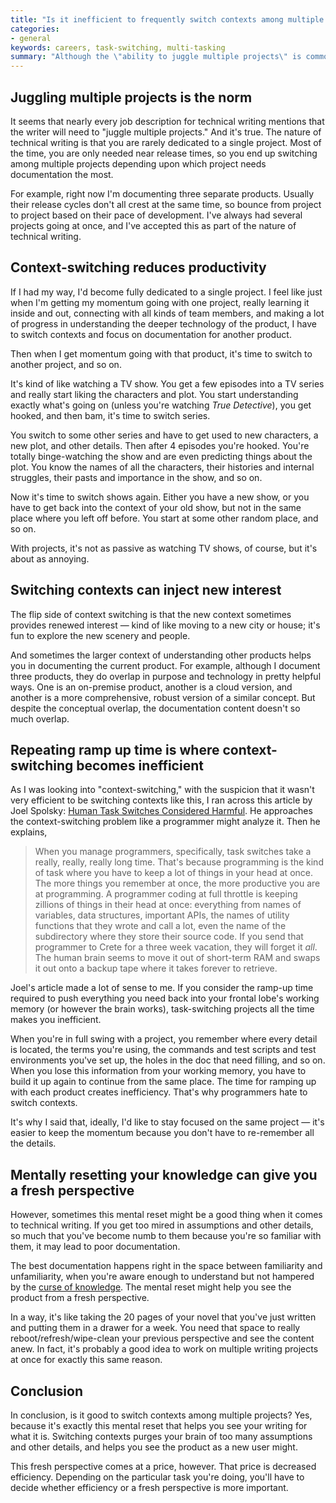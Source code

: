 ```yaml
---
title: "Is it inefficient to frequently switch contexts among multiple projects?"
categories:
- general
keywords: careers, task-switching, multi-tasking
summary: "Although the \"ability to juggle multiple projects\" is common to the technical writer role, switching contexts can hurt your momentum with projects because each time you switch, you have to re-prime your memory pump with a hundred details about the project. At the same time, this mental reset can help you see the product fresh, like a new user. In that respect, context-switching can be helpful."
---
```


## Juggling multiple projects is the norm 

It seems that nearly every job description for technical writing mentions that the writer will need to "juggle multiple projects." And it's true. The nature of technical writing is that you are rarely dedicated to a single project. Most of the time, you are only needed near release times, so you end up switching among multiple projects depending upon which project needs documentation the most.

For example, right now I'm documenting three separate products. Usually their release cycles don't all crest at the same time, so bounce from project to project based on their pace of development. I've always had several projects going at once, and I've accepted this as part of the nature of technical writing. 

## Context-switching reduces productivity 

If I had my way, I'd become fully dedicated to a single project. I feel like just when I'm getting my momentum going with one project, really learning it inside and out, connecting with all kinds of team members, and making a lot of progress in understanding the deeper technology of the product, I have to switch contexts and focus on documentation for another product.

Then when I get momentum going with that product, it's time to switch to another project, and so on. 

It's kind of like watching a TV show. You get a few episodes into a TV series and really start liking the characters and plot. You start understanding exactly what's going on (unless you're watching *True Detective*), you get hooked, and then bam, it's time to switch series. 

You switch to some other series and have to get used to new characters, a new plot, and other details. Then after 4 episodes you're hooked. You're totally binge-watching the show and are even predicting things about the plot. You know the names of all the characters, their histories and internal struggles, their pasts and importance in the show, and so on. 

Now it's time to switch shows again. Either you have a new show, or you have to get back into the context of your old show, but not in the same place where you left off before. You start at some other random place, and so on.

With projects, it's not as passive as watching TV shows, of course, but it's about as annoying. 

## Switching contexts can inject new interest

The flip side of context switching is that the new context sometimes provides renewed interest &mdash; kind of like moving to a new city or house; it's fun to explore the new scenery and people. 

And sometimes the larger context of understanding other products helps you in documenting the current product. For example, although I document three products, they do overlap in purpose and technology in pretty helpful ways. One is an on-premise product, another is a cloud version, and another is a more comprehensive, robust version of a similar concept. But despite the conceptual overlap, the documentation content doesn't so much overlap.

## Repeating ramp up time is where context-switching becomes inefficient

As I was looking into "context-switching," with the suspicion that it wasn't very efficient to be switching contexts like this, I ran across this article by Joel Spolsky: [Human Task Switches Considered Harmful](http://www.joelonsoftware.com/articles/fog0000000022.html). He approaches the context-switching problem like a programmer might analyze it. Then he explains,

>When you manage programmers, specifically, task switches take a really, really, really long time. That's because programming is the kind of task where you have to keep a lot of things in your head at once. The more things you remember at once, the more productive you are at programming. A programmer coding at full throttle is keeping zillions of things in their head at once: everything from names of variables, data structures, important APIs, the names of utility functions that they wrote and call a lot, even the name of the subdirectory where they store their source code. If you send that programmer to Crete for a three week vacation, they will forget it <i>all</i>. The human brain seems to move it out of short-term RAM and swaps it out onto a backup tape where it takes forever to retrieve.

Joel's article made a lot of sense to me. If you consider the ramp-up time required to push everything you need back into your frontal lobe's working memory (or however the brain works), task-switching projects all the time makes you inefficient. 

When you're in full swing with a project, you remember where every detail is located, the terms you're using, the commands and test scripts and test environments you've set up, the holes in the doc that need filling, and so on. When you lose this information from your working memory, you have to build it up again to continue from the same place. The time for ramping up with each product creates inefficiency. That's why programmers hate to switch contexts.

It's why I said that, ideally, I'd like to stay focused on the same project &mdash; it's easier to keep the momentum because you don't have to re-remember all the details. 

## Mentally resetting your knowledge can give you a fresh perspective
However, sometimes this mental reset might be a good thing when it comes to technical writing. If you get too mired in assumptions and other details, so much that you've become numb to them because you're so familiar with them, it may lead to poor documentation. 

The best documentation happens right in the space between familiarity and unfamiliarity, when you're aware enough to understand but not hampered by the [curse of knowledge](http://idratherbewriting.com/2007/01/24/the-curse-of-knowledge-the-more-you-know-the-worse-communicator-you-become/). The mental reset might help you see the product from a fresh perspective. 

In a way, it's like taking the 20 pages of your novel that you've just written and putting them in a drawer for a week. You need that space to really reboot/refresh/wipe-clean your previous perspective and see the content anew. In fact, it's probably a good idea to work on multiple writing projects at once for exactly this same reason. 

## Conclusion
In conclusion, is it good to switch contexts among multiple projects? Yes, because it's exactly this mental reset that helps you see your writing for what it is. Switching contexts purges your brain of too many assumptions and other details, and helps you see the product as a new user might.

This fresh perspective comes at a price, however. That price is decreased efficiency. Depending on the particular task you're doing, you'll have to decide whether efficiency or a fresh perspective is more important. 